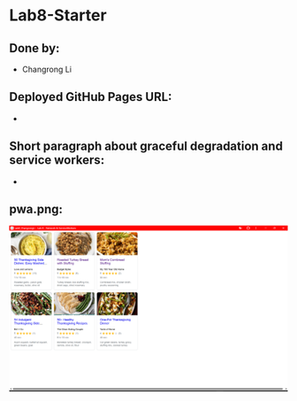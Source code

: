 # Lab8-Starter
## Done by: 
- Changrong Li            
## Deployed GitHub Pages URL: 
-
## Short paragraph about graceful degradation and service workers:
- 
## pwa.png:
![screenshot-pwa](pwa.png)